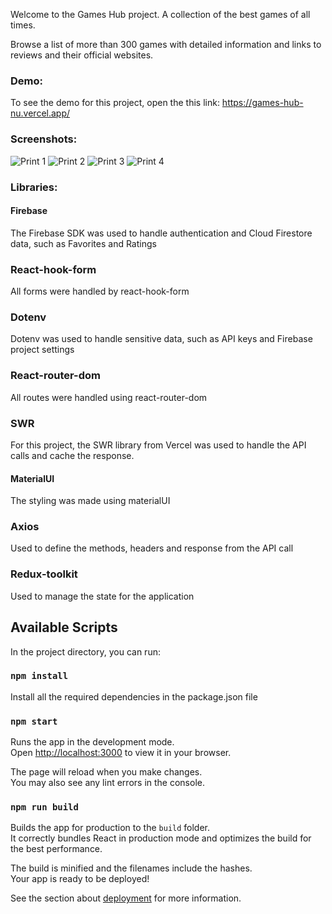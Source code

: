 Welcome to the Games Hub project. A collection of the best games of all times.

Browse a list of more than 300 games with detailed information and links to reviews and their official websites.

### Demo:

To see the demo for this project, open the this link:
https://games-hub-nu.vercel.app/

### Screenshots:

![Print 1](https://github.com/gguelber/games-hub/assets/35288118/5dfce68b-7cc0-483f-8eb9-4a3c6ea22898)
![Print 2](https://github.com/gguelber/games-hub/assets/35288118/d8a9d63d-bbf0-4376-a3f8-884aab3a0235)
![Print 3](https://github.com/gguelber/games-hub/assets/35288118/00bccccb-c6be-4131-9ef3-e32dc9b42532)
![Print 4](https://github.com/gguelber/games-hub/assets/35288118/b1233ddb-dc8b-40b8-849d-ce580409fef0)

### Libraries:

#### Firebase

The Firebase SDK was used to handle authentication and Cloud Firestore data, such as Favorites and Ratings

### React-hook-form

All forms were handled by react-hook-form

### Dotenv

Dotenv was used to handle sensitive data, such as API keys and Firebase project settings

### React-router-dom

All routes were handled using react-router-dom

### SWR

For this project, the SWR library from Vercel was used to handle the API calls and cache the response.

#### MaterialUI

The styling was made using materialUI

### Axios

Used to define the methods, headers and response from the API call

### Redux-toolkit

Used to manage the state for the application

## Available Scripts

In the project directory, you can run:

### `npm install`

Install all the required dependencies in the package.json file

### `npm start`

Runs the app in the development mode.\
Open [http://localhost:3000](http://localhost:3000) to view it in your browser.

The page will reload when you make changes.\
You may also see any lint errors in the console.

### `npm run build`

Builds the app for production to the `build` folder.\
It correctly bundles React in production mode and optimizes the build for the best performance.

The build is minified and the filenames include the hashes.\
Your app is ready to be deployed!

See the section about [deployment](https://facebook.github.io/create-react-app/docs/deployment) for more information.
